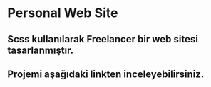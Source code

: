 # Personal Web Site

## Scss kullanılarak Freelancer bir web sitesi tasarlanmıştır. 

## Projemi aşağıdaki linkten inceleyebilirsiniz.